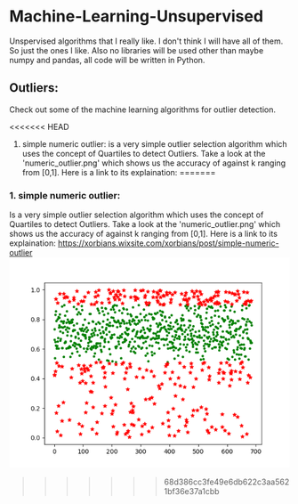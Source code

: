 # Machine-Learning-Unsupervised
Unspervised algorithms that I really like. I don't think I will have all of them. So just the ones I like. Also no libraries will be used other than maybe numpy and pandas, all code will be written in Python.

## Outliers:

Check out some of the machine learning algorithms for outlier detection.

<<<<<<< HEAD
1. simple numeric outlier: is a very simple outlier selection algorithm which uses the concept of Quartiles to detect Outliers. Take a look at the 'numeric_outlier.png' which shows us the accuracy of against k ranging from [0,1].
Here is a link to its explaination: 
=======
### 1. simple numeric outlier: 
Is a very simple outlier selection algorithm which uses the concept of Quartiles to detect Outliers. Take a look at the 'numeric_outlier.png' which shows us the accuracy of against k ranging from [0,1].
Here is a link to its explaination: https://xorbians.wixsite.com/xorbians/post/simple-numeric-outlier
![relative path is wrong](Outliers/numeric_outlier.png)
>>>>>>> 68d386cc3fe49e6db622c3aa5621bf36e37a1cbb
